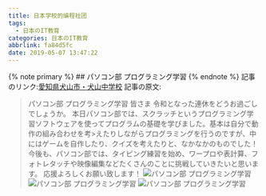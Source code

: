 ```yaml
---
title: 日本学校的编程社团
tags:
  - 日本のIT教育
categories: 日本のIT教育
abbrlink: fa84d5fc
date: 2019-05-07 13:47:22
---
```

{% note primary %}
    ## パソコン部 プログラミング学習
{% endnote %}<!--more-->
記事のリンク:[愛知県犬山市・犬山中学校](http://www2.schoolweb.ne.jp/weblog/index.php?id=2320088)
記事の原文:
>パソコン部 プログラミング学習
>皆さま 令和となった連休をどうお過ごしでしょうか。
>本日パソコン部では、スクラッチというプログラミング学習ソフトウェアを使ってプログラムの基礎を学びました。基本は自分で動作の組み合わせを考>えたりしながらプログラミングを行うのですが、中にはゲームを自作したり、クイズを考えたりと、なかなかのものでした！
>今後も、パソコン部では、タイピング練習を始め、ワープロや表計算、フォトレタッチや映像編集などたくさんのことに挑戦していきたいと思います。
>応援よろしくお願い致します！
![パソコン部 プログラミング学習](https://sakuradayuzu-1259072117.cos.ap-tokyo.myqcloud.com/picsource/3904404.jpg?q-sign-algorithm=sha1&q-ak=AKIDJ1DPX2yVkP5C5gqJNJrks7PoXDuOghb6&q-sign-time=1557205735;1557207535&q-key-time=1557205735;1557207535&q-header-list=&q-url-param-list=&q-signature=018c42be6c22e1272801c806f637b66f9f8b47bb&x-cos-security-token=7f43f8fea535dfd0e421528ed8453d37ba9d0b4710001)
![パソコン部 プログラミング学習](https://sakuradayuzu-1259072117.cos.ap-tokyo.myqcloud.com/picsource/3904405.jpg?q-sign-algorithm=sha1&q-ak=AKIDPG3fhblCwTVsTI3duxJFwAp3TnEqWTtb&q-sign-time=1557205842;1557207642&q-key-time=1557205842;1557207642&q-header-list=&q-url-param-list=&q-signature=dbb8e66c21e5db85375cfe9e0e7ed15f19ddc43c&x-cos-security-token=430fff44ef1180fef248b4ac0f589a5c78f5c02810001)
![パソコン部 プログラミング学習](https://sakuradayuzu-1259072117.cos.ap-tokyo.myqcloud.com/picsource/3904406.jpg?q-sign-algorithm=sha1&q-ak=AKIDav2zNnd8yXzqgBinVIOL3NFYzLZe75kb&q-sign-time=1557205896;1557207696&q-key-time=1557205896;1557207696&q-header-list=&q-url-param-list=&q-signature=be861edbfef021bc213a52eb37e6d5024db78d65&x-cos-security-token=d631bef8efa74dbeebf3e07abfa53f51b8cd257f10001)


